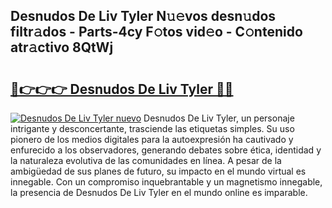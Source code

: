 ## Desnudos De Liv Tyler N𝚞𝚎vos desn𝚞dos filtr𝚊dos - Parts-4cy F𝚘tos vid𝚎o - C𝚘ntenido atr𝚊ctivo 8QtWj

# <h2><a href="http://mban98.tromn.icu/?c=Desnudos+De+Liv+Tyler">🔗👉👉👉 Desnudos De Liv Tyler 🔗🔗</a></h2>

[![Desnudos De Liv Tyler nuevo](https://i.imgur.com/pEAQMta.gif)](http://mban98.tromn.icu/?c=Desnudos+De+Liv+Tyler)
Desnudos De Liv Tyler, un personaje intrigante y desconcertante, trasciende las etiquetas simples. Su uso pionero de los medios digitales para la autoexpresión ha cautivado y enfurecido a los observadores, generando debates sobre ética, identidad y la naturaleza evolutiva de las comunidades en línea. A pesar de la ambigüedad de sus planes de futuro, su impacto en el mundo virtual es innegable. Con un compromiso inquebrantable y un magnetismo innegable, la presencia de Desnudos De Liv Tyler en el mundo online es imparable.
